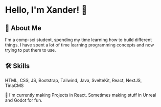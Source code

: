
# Hello, I'm Xander! 👋



## 🚀 About Me
I'm a comp-sci student, spending my time learning how to build different things. I have spent a lot of time learning programming concepts and now trying to put them to use.


## 🛠 Skills
HTML, CSS, JS, Bootstrap, Tailwind, Java, SvelteKit, React, NextJS, TinaCMS

🧠 I'm currently making Projects in React. Sometimes making stuff in Unreal and Godot for fun.
